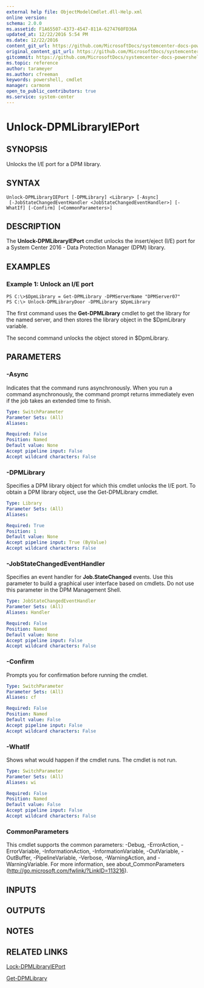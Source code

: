 ```yaml
---
external help file: ObjectModelCmdlet.dll-Help.xml
online version: 
schema: 2.0.0
ms.assetid: F1A65507-4373-4547-811A-6274760FD36A
updated_at: 12/22/2016 5:54 PM
ms.date: 12/22/2016
content_git_url: https://github.com/MicrosoftDocs/systemcenter-docs-powershell/blob/live/systemcenter-cmdlets/SystemCenter2016/DataProtectionManager/vlatest/Unlock-DPMLibraryIEPort.md
original_content_git_url: https://github.com/MicrosoftDocs/systemcenter-docs-powershell/blob/live/systemcenter-cmdlets/SystemCenter2016/DataProtectionManager/vlatest/Unlock-DPMLibraryIEPort.md
gitcommit: https://github.com/MicrosoftDocs/systemcenter-docs-powershell/blob/17c3a51bd892aad46c731d9f381f0704b4815004/systemcenter-cmdlets/SystemCenter2016/DataProtectionManager/vlatest/Unlock-DPMLibraryIEPort.md
ms.topic: reference
author: tarameyer
ms.author: cfreeman
keywords: powershell, cmdlet
manager: carmonm
open_to_public_contributors: true
ms.service: system-center
---
```


# Unlock-DPMLibraryIEPort

## SYNOPSIS
Unlocks the I/E port for a DPM library.

## SYNTAX

```
Unlock-DPMLibraryIEPort [-DPMLibrary] <Library> [-Async]
 [-JobStateChangedEventHandler <JobStateChangedEventHandler>] [-WhatIf] [-Confirm] [<CommonParameters>]
```

## DESCRIPTION
The **Unlock-DPMLibraryIEPort** cmdlet unlocks the insert/eject (I/E) port for a System Center 2016 - Data Protection Manager (DPM) library.

## EXAMPLES

### Example 1: Unlock an I/E port
```
PS C:\>$DpmLibrary = Get-DPMLibrary -DPMServerName "DPMServer07"
PS C:\> Unlock-DPMLibraryDoor -DPMLibrary $DpmLibrary
```

The first command uses the **Get-DPMLibrary** cmdlet to get the library for the named server, and then stores the library object in the $DpmLibrary variable.

The second command unlocks the object stored in $DpmLibrary.

## PARAMETERS

### -Async
Indicates that the command runs asynchronously.
When you run a command asynchronously, the command prompt returns immediately even if the job takes an extended time to finish.

```yaml
Type: SwitchParameter
Parameter Sets: (All)
Aliases: 

Required: False
Position: Named
Default value: None
Accept pipeline input: False
Accept wildcard characters: False
```

### -DPMLibrary
Specifies a DPM library object for which this cmdlet unlocks the I/E port.
To obtain a DPM library object, use the Get-DPMLibrary cmdlet.

```yaml
Type: Library
Parameter Sets: (All)
Aliases: 

Required: True
Position: 1
Default value: None
Accept pipeline input: True (ByValue)
Accept wildcard characters: False
```

### -JobStateChangedEventHandler
Specifies an event handler for **Job.StateChanged** events.
Use this parameter to build a graphical user interface based on cmdlets.
Do not use this parameter in the DPM Management Shell.

```yaml
Type: JobStateChangedEventHandler
Parameter Sets: (All)
Aliases: Handler

Required: False
Position: Named
Default value: None
Accept pipeline input: False
Accept wildcard characters: False
```

### -Confirm
Prompts you for confirmation before running the cmdlet.

```yaml
Type: SwitchParameter
Parameter Sets: (All)
Aliases: cf

Required: False
Position: Named
Default value: False
Accept pipeline input: False
Accept wildcard characters: False
```

### -WhatIf
Shows what would happen if the cmdlet runs.
The cmdlet is not run.

```yaml
Type: SwitchParameter
Parameter Sets: (All)
Aliases: wi

Required: False
Position: Named
Default value: False
Accept pipeline input: False
Accept wildcard characters: False
```

### CommonParameters
This cmdlet supports the common parameters: -Debug, -ErrorAction, -ErrorVariable, -InformationAction, -InformationVariable, -OutVariable, -OutBuffer, -PipelineVariable, -Verbose, -WarningAction, and -WarningVariable. For more information, see about_CommonParameters (http://go.microsoft.com/fwlink/?LinkID=113216).

## INPUTS

## OUTPUTS

## NOTES

## RELATED LINKS

[Lock-DPMLibraryIEPort](xref:SystemCenter2016/DataProtectionManager/vlatest/Lock-DPMLibraryIEPort.md)

[Get-DPMLibrary](xref:SystemCenter2016/DataProtectionManager/vlatest/Get-DPMLibrary.md)

